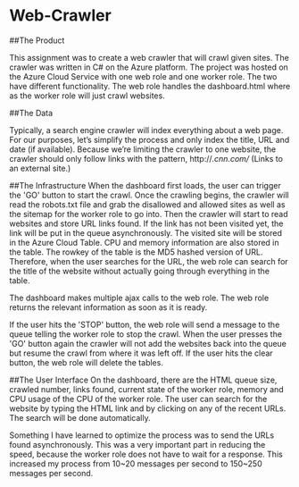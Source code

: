 # Web-Crawler

##The Product

This assignment was to create a web crawler that will crawl given sites. The 
crawler was written in C# on the Azure platform. The project was hosted on the
Azure Cloud Service with one web role and one worker role. The two have different
functionality. The web role handles the dashboard.html where as the worker role
will just crawl websites.

##The Data

Typically, a search engine crawler will index everything about a web page. For our purposes, let’s simplify the process and only index the title, URL and date (if available). Because we’re limiting the crawler to one website, the crawler should only follow links with the pattern, http://*.cnn.com/* (Links to an external site.)

##The Infrastructure
When the dashboard first loads, the user can trigger the 'GO' button to start the
crawl. Once the crawling begins, the crawler will read the robots.txt file and
grab the disallowed and allowed sites as well as the sitemap for the worker role
to go into. Then the crawler will start to read websites and store URL links found.
If the link has not been visited yet, the link will be put in the queue asynchronously.
The visited site will be stored in the Azure Cloud Table. CPU and memory information
are also stored in the table. The rowkey of the table is the MD5 hashed version of
URL. Therefore, when the user searches for the URL, the web role can search for the
title of the website without actually going through everything in the table.

The dashboard makes multiple ajax calls to the web role. The web role returns the
relevant information as soon as it is ready.

If the user hits the 'STOP' button, the web role will send a message to the queue
telling the worker role to stop the crawl. When the user presses the 'GO' button 
again the crawler will not add the websites back into the queue but resume the
crawl from where it was left off. If the user hits the clear button, the web role 
will delete the tables.

##The User Interface
On the dashboard, there are the HTML queue size, crawled number, links found, current
state of the worker role, memory and CPU usage of the CPU of the worker role. The 
user can search for the website by typing the HTML link and by clicking on any of the
recent URLs. The search will be done automatically.

Something I have learned to optimize the process was to send the URLs found asynchronously.
This was a very important part in reducing the speed, because the worker role does not
have to wait for a response. This increased my process from 10~20 messages per second to
150~250 messages per second.
